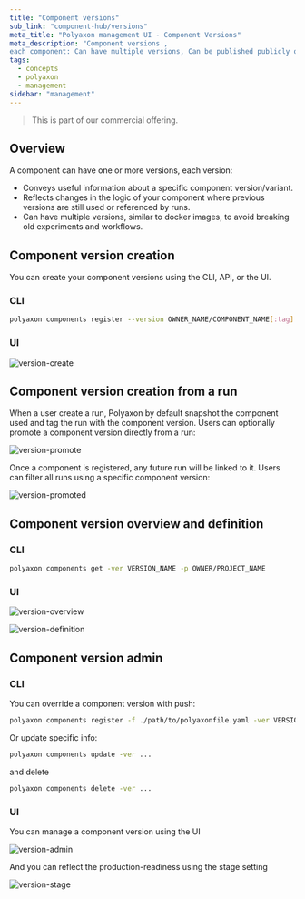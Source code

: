 ```yaml
---
title: "Component versions"
sub_link: "component-hub/versions"
meta_title: "Polyaxon management UI - Component Versions"
meta_description: "Component versions ,
each component: Can have multiple versions, Can be published publicly or privately within your organization, Can define team level permissions."
tags:
  - concepts
  - polyaxon
  - management
sidebar: "management"
---
```


<blockquote class="commercial">This is part of our commercial offering.</blockquote>

## Overview

A component can have one or more versions, each version:
 * Conveys useful information about a specific component version/variant.
 * Reflects changes in the logic of your component where previous versions are still used or referenced by runs.
 * Can have multiple versions, similar to docker images, to avoid breaking old experiments and workflows.

## Component version creation

You can create your component versions using the CLI, API, or the UI.

### CLI

```bash
polyaxon components register --version OWNER_NAME/COMPONENT_NAME[:tag] --description ... --tags tag1,tag2,... -f path/to/polyaxonfile.yaml 
```

### UI

![version-create](../../../../content/images/dashboard/hub/version-create.png)

## Component version creation from a run

When a user create a run, Polyaxon by default snapshot the component used and tag the run with the component version. Users can optionally promote a component version directly from a run:

![version-promote](../../../../content/images/dashboard/hub/version-promote.png)

Once a component is registered, any future run will be linked to it. Users can filter all runs using a specific component version:

![version-promoted](../../../../content/images/dashboard/hub/version-promoted.png)

## Component version overview and definition

### CLI

```bash
polyaxon components get -ver VERSION_NAME -p OWNER/PROJECT_NAME
```

### UI

![version-overview](../../../../content/images/dashboard/hub/version-overview.png)



![version-definition](../../../../content/images/dashboard/hub/version-definition.png)

## Component version admin

### CLI

You can override a component version with push:

```bash
polyaxon components register -f ./path/to/polyaxonfile.yaml -ver VERSION_NAME ... --push
```

Or update specific info:

```bash
polyaxon components update -ver ...
```

and delete  

```bash
polyaxon components delete -ver ...
```

### UI

You can manage a component version using the UI

![version-admin](../../../../content/images/dashboard/hub/version-admin.png)

And you can reflect the production-readiness using the stage setting

![version-stage](../../../../content/images/dashboard/hub/version-stage.png)
